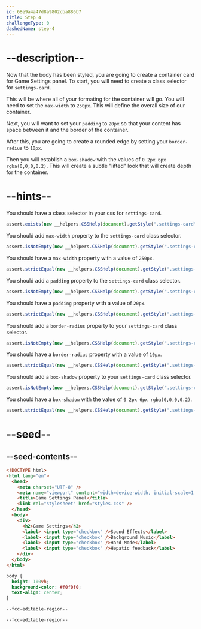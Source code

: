 ```yaml
---
id: 68e9a4a47d8a9802cba886b7
title: Step 4
challengeType: 0
dashedName: step-4
---
```


# --description--

Now that the body has been styled, you are going to create a container card for Game Settings panel. To start, you will need to create a class selector for `settings-card`.

This will be where all of your formating for the container will go. You will need to set the `max-width` to `250px`. This will define the overall size of our container.

Next, you will want to set your `padding` to `20px` so that your content has space between it and the border of the container.

After this, you are going to create a rounded edge by setting your `border-radius` to `10px`.

Then you will establish a `box-shadow` with the values of `0 2px 6px rgba(0,0,0,0.2)`. This will create a subtle "lifted" look that will create depth for the container.

# --hints--

You should have a class selector in your css for `settings-card`.

```js
assert.exists(new __helpers.CSSHelp(document).getStyle(".settings-card"));
```

You should add `max-width` property to the `settings-card` class selector.

```js
assert.isNotEmpty(new __helpers.CSSHelp(document).getStyle(".settings-card")?.maxWidth);
```

You should have a `max-width` property with a value of `250px`.

```js
assert.strictEqual(new __helpers.CSSHelp(document).getStyle(".settings-card")?.maxWidth, "250px");
```

You should add a `padding` property to the `settings-card` class selector.

```js
assert.isNotEmpty(new __helpers.CSSHelp(document).getStyle(".settings-card")?.padding);
```

You should have a `padding` property with a value of `20px`.

```js
assert.strictEqual(new __helpers.CSSHelp(document).getStyle(".settings-card")?.padding, "20px");
```

You should add a `border-radius` property to your `settings-card` class selector.

```js
assert.isNotEmpty(new __helpers.CSSHelp(document).getStyle(".settings-card")?.borderRadius);
```

You should have a `border-radius` property with a value of `10px`.

```js
assert.strictEqual(new __helpers.CSSHelp(document).getStyle(".settings-card")?.borderRadius, "10px");
```

You should add a `box-shadow` property to your `settings-card` class selector.

```js
assert.isNotEmpty(new __helpers.CSSHelp(document).getStyle(".settings-card")?.boxShadow);
```

You should have a `box-shadow` with the value of `0 2px 6px rgba(0,0,0,0.2)`.

```js
assert.strictEqual(new __helpers.CSSHelp(document).getStyle(".settings-card")?.boxShadow, "rgba(0, 0, 0, 0.2) 0px 2px 6px");
```

# --seed--

## --seed-contents--

```html
<!DOCTYPE html>
<html lang="en">
  <head>
    <meta charset="UTF-8" />
    <meta name="viewport" content="width=device-width, initial-scale=1.0" />
    <title>Game Settings Panel</title>
    <link rel="stylesheet" href="styles.css" />
  </head>
  <body>
    <div>
      <h2>Game Settings</h2>
      <label> <input type="checkbox" />Sound Effects</label>
      <label> <input type="checkbox" />Background Music</label>
      <label> <input type="checkbox" />Hard Mode</label>
      <label> <input type="checkbox" />Hepatic feedback</label>
    </div>
  </body>
</html>
```

```css
body {
  height: 100vh;
  background-color: #f0f0f0;
  text-align: center;
}

--fcc-editable-region--

--fcc-editable-region--
```
